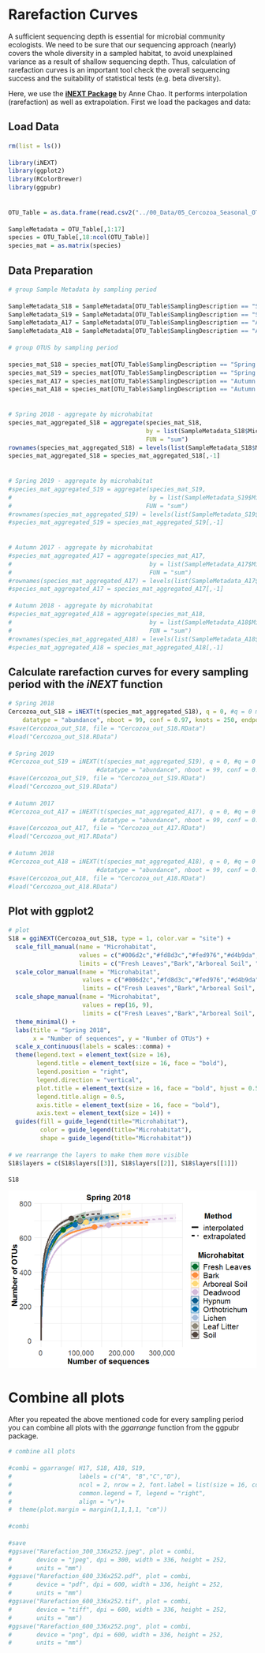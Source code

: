 Rarefaction Curves
================

A sufficient sequencing depth is essential for microbial community ecologists. We need to be sure that our sequencing approach (nearly) covers the whole diversity in a sampled habitat, to avoid unexplained variance as a result of shallow sequencing depth. Thus, calculation of rarefaction curves is an important tool check the overall sequencing success and the suitability of statistical tests (e.g. beta diversity).

Here, we use the **[iNEXT Package](http://chao.stat.nthu.edu.tw/wordpress/software_download/inext-online/)** by Anne Chao. It performs interpolation (rarefaction) as well as extrapolation. First we load the packages and data:

Load Data
---------

``` r
rm(list = ls())

library(iNEXT)
library(ggplot2)
library(RColorBrewer)
library(ggpubr)


OTU_Table = as.data.frame(read.csv2("../00_Data/05_Cercozoa_Seasonal_OTU_Table_min-freq-7633_transposed_withMetadata.csv",header = T))

SampleMetadata = OTU_Table[,1:17]
species = OTU_Table[,18:ncol(OTU_Table)]
species_mat = as.matrix(species)
```

Data Preparation
----------------

``` r
# group Sample Metadata by sampling period

SampleMetadata_S18 = SampleMetadata[OTU_Table$SamplingDescription == "Spring 2018",]
SampleMetadata_S19 = SampleMetadata[OTU_Table$SamplingDescription == "Spring 2019",]
SampleMetadata_A17 = SampleMetadata[OTU_Table$SamplingDescription == "Autumn 2017",]
SampleMetadata_A18 = SampleMetadata[OTU_Table$SamplingDescription == "Autumn 2018",]

# group OTUS by sampling period

species_mat_S18 = species_mat[OTU_Table$SamplingDescription == "Spring 2018",]
species_mat_S19 = species_mat[OTU_Table$SamplingDescription == "Spring 2019",]
species_mat_A17 = species_mat[OTU_Table$SamplingDescription == "Autumn 2017",]
species_mat_A18 = species_mat[OTU_Table$SamplingDescription == "Autumn 2018",]


# Spring 2018 - aggregate by microhabitat
species_mat_aggregated_S18 = aggregate(species_mat_S18,
                                       by = list(SampleMetadata_S18$Microhabitat),
                                       FUN = "sum")
rownames(species_mat_aggregated_S18) = levels(list(SampleMetadata_S18$Microhabitat)[[1]])
species_mat_aggregated_S18 = species_mat_aggregated_S18[,-1]


# Spring 2019 - aggregate by microhabitat
#species_mat_aggregated_S19 = aggregate(species_mat_S19, 
#                                       by = list(SampleMetadata_S19$Microhabitat), 
#                                      FUN = "sum")
#rownames(species_mat_aggregated_S19) = levels(list(SampleMetadata_S19$Microhabitat)[[1]])
#species_mat_aggregated_S19 = species_mat_aggregated_S19[,-1]


# Autumn 2017 - aggregate by microhabitat
#species_mat_aggregated_A17 = aggregate(species_mat_A17, 
#                                       by = list(SampleMetadata_A17$Microhabitat), 
#                                       FUN = "sum")
#rownames(species_mat_aggregated_A17) = levels(list(SampleMetadata_A17$Microhabitat)[[1]])
#species_mat_aggregated_A17 = species_mat_aggregated_A17[,-1]

# Autumn 2018 - aggregate by microhabitat
#species_mat_aggregated_A18 = aggregate(species_mat_A18, 
#                                       by = list(SampleMetadata_A18$Microhabitat), 
#                                       FUN = "sum")
#rownames(species_mat_aggregated_A18) = levels(list(SampleMetadata_A18$Microhabitat)[[1]])
#species_mat_aggregated_A18 = species_mat_aggregated_A18[,-1]
```

Calculate rarefaction curves for every sampling period with the *iNEXT* function
--------------------------------------------------------------------------------

``` r
# Spring 2018
Cercozoa_out_S18 = iNEXT(t(species_mat_aggregated_S18), q = 0, #q = 0 means species richness
    datatype = "abundance", nboot = 99, conf = 0.97, knots = 250, endpoint = NULL)
#save(Cercozoa_out_S18, file = "Cercozoa_out_S18.RData")
#load("Cercozoa_out_S18.RData")

# Spring 2019
#Cercozoa_out_S19 = iNEXT(t(species_mat_aggregated_S19), q = 0, #q = 0 means species richness
                         #datatype = "abundance", nboot = 99, conf = 0.97, knots = 250, endpoint = NULL)
#save(Cercozoa_out_S19, file = "Cercozoa_out_S19.RData")
#load("Cercozoa_out_S19.RData")

# Autumn 2017
#Cercozoa_out_A17 = iNEXT(t(species_mat_aggregated_A17), q = 0, #q = 0 means species richness
                        # datatype = "abundance", nboot = 99, conf = 0.97, knots = 250, endpoint = NULL)
#save(Cercozoa_out_A17, file = "Cercozoa_out_A17.RData")
#load("Cercozoa_out_H17.RData")

# Autumn 2018
#Cercozoa_out_A18 = iNEXT(t(species_mat_aggregated_A18), q = 0, #q = 0 means species richness
                         #datatype = "abundance", nboot = 99, conf = 0.97, knots = 250, endpoint = NULL)
#save(Cercozoa_out_A18, file = "Cercozoa_out_A18.RData")
#load("Cercozoa_out_A18.RData")
```

Plot with ggplot2
-----------------

``` r
# plot
S18 = ggiNEXT(Cercozoa_out_S18, type = 1, color.var = "site") +
  scale_fill_manual(name = "Microhabitat", 
                    values = c("#006d2c","#fd8d3c","#fed976","#d4b9da","#045a8d","#0570b0","#a6bddb","#8e8878","#524640"), 
                    limits = c("Fresh Leaves","Bark","Arboreal Soil", "Deadwood","Hypnum","Orthotrichum","Lichen","Leaf Litter", "Soil")) + 
  scale_color_manual(name = "Microhabitat", 
                     values = c("#006d2c","#fd8d3c","#fed976","#d4b9da","#045a8d","#0570b0","#a6bddb","#8e8878","#524640"), 
                     limits = c("Fresh Leaves","Bark","Arboreal Soil", "Deadwood","Hypnum","Orthotrichum","Lichen","Leaf Litter", "Soil")) + 
  scale_shape_manual(name = "Microhabitat", 
                     values = rep(16, 9), 
                     limits = c("Fresh Leaves","Bark","Arboreal Soil", "Deadwood","Hypnum","Orthotrichum","Lichen","Leaf Litter", "Soil")) + 
  theme_minimal() +
  labs(title = "Spring 2018", 
       x = "Number of sequences", y = "Number of OTUs") +
  scale_x_continuous(labels = scales::comma) +
  theme(legend.text = element_text(size = 16), 
        legend.title = element_text(size = 16, face = "bold"), 
        legend.position = "right",
        legend.direction = "vertical", 
        plot.title = element_text(size = 16, face = "bold", hjust = 0.5, vjust = 0.5), 
        legend.title.align = 0.5,
        axis.title = element_text(size = 16, face = "bold"), 
        axis.text = element_text(size = 14)) +
  guides(fill = guide_legend(title="Microhabitat"), 
         color = guide_legend(title="Microhabitat"), 
         shape = guide_legend(title="Microhabitat"))

# we rearrange the layers to make them more visible
S18$layers = c(S18$layers[[3]], S18$layers[[2]], S18$layers[[1]])

S18
```

![](RarefactionCurves_files/figure-markdown_github/Plot%20rarefaction-1.png)

Combine all plots
=================

After you repeated the above mentioned code for every sampling period you can combine all plots with the *ggarrange* function from the ggpubr package.

``` r
# combine all plots

#combi = ggarrange( H17, S18, A18, S19,
#                   labels = c("A", "B","C","D"), 
#                   ncol = 2, nrow = 2, font.label = list(size = 16, color = "black"), 
#                   common.legend = T, legend = "right", 
#                   align = "v")+
#  theme(plot.margin = margin(1,1,1,1, "cm")) 

#combi

#save
#ggsave("Rarefaction_300_336x252.jpeg", plot = combi, 
#       device = "jpeg", dpi = 300, width = 336, height = 252, 
#       units = "mm")
#ggsave("Rarefaction_600_336x252.pdf", plot = combi, 
#       device = "pdf", dpi = 600, width = 336, height = 252, 
#       units = "mm")
#ggsave("Rarefaction_600_336x252.tif", plot = combi, 
#       device = "tiff", dpi = 600, width = 336, height = 252, 
#       units = "mm")
#ggsave("Rarefaction_600_336x252.png", plot = combi, 
#       device = "png", dpi = 600, width = 336, height = 252, 
#       units = "mm")
```
